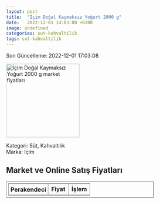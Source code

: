 ```yaml
---
layout: post
title:  "İçim Doğal Kaymaksız Yoğurt 2000 g"
date:   2022-12-01 14:03:08 +0300
image: undefined
categories: sut-kahvaltilik
tags: sut-kahvaltilik
---
```


Son Güncelleme: 2022-12-01 17:03:08

<img src="undefined" width="200" alt="İçim Doğal Kaymaksız Yoğurt 2000 g market fiyatları" />

Kategori: Süt, Kahvaltılık
<br />
Marka: İçim

<h2>Market ve Online Satış Fiyatları</h2>

<table border="1" style="padding: 5px;width:80%;">
  <tr>
    <td style="padding: 5px;"><strong>Perakendeci</strong></td>
    <td><strong>Fiyat</strong></td>
    <td><strong>İşlem</strong></td>
  </tr>
  
</table>
